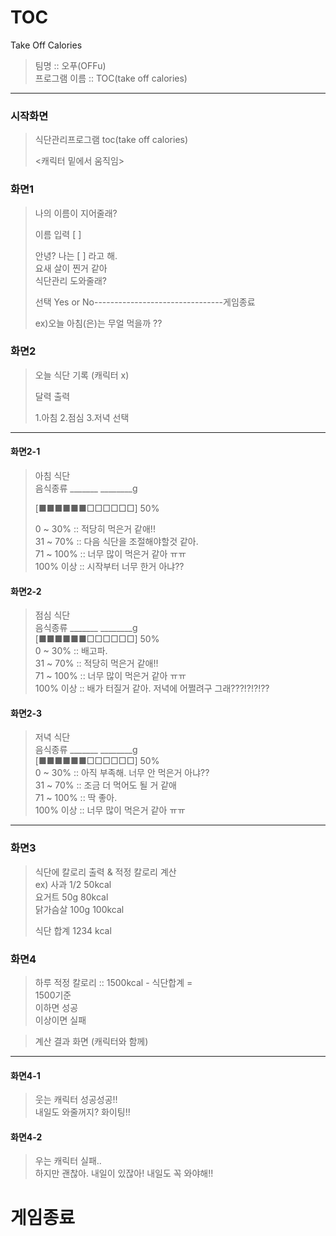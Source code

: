 # TOC
Take Off Calories
>
>
>팀명 :: 오푸(OFFu)   
>프로그램 이름 ::  TOC(take off calories)

***

### 시작화면
>식단관리프로그램 toc(take off calories)
>
><캐릭터 밑에서 움직임>

### 화면1

>나의 이름이 지어줄래?
>
>이름 입력 [          ]
>
>안녕? 나는 [       ] 라고 해.   
>요새 살이 찐거 같아    
>식단관리 도와줄래?   
>
>선택 Yes or No--------------------------------게임종료
>
>
>ex)오늘 아침(은)는 무얼 먹을까 ??

### 화면2
>오늘 식단 기록 (캐릭터 x)
> 
>달력 출력
>
>1.아침 2.점심 3.저녁 선택   

* * *

#### 화면2-1
>아침 식단   
>음식종류 _______  ________g
>
>[■■■■■■□□□□□□] 50%
>
>0 ~ 30% :: 적당히 먹은거 같애!!   
>31 ~ 70% :: 다음 식단을 조절해야할것 같아.   
>71 ~ 100% :: 너무 많이 먹은거 같아 ㅠㅠ   
>100% 이상 :: 시작부터 너무 한거 아냐?? 

#### 화면2-2
>점심 식단   
>음식종류 _______  ________g   
>[■■■■■■□□□□□□] 50%   
>0 ~ 30% :: 배고파.    
>31 ~ 70% :: 적당히 먹은거 같애!!   
>71 ~ 100% :: 너무 많이 먹은거 같아 ㅠㅠ   
>100% 이상 :: 배가 터질거 같아. 저녁에 어쩔려구 그래???!?!?!??   

#### 화면2-3
>저녁 식단   
>음식종류 _______  ________g   
>[■■■■■■□□□□□□] 50%   
>0 ~ 30% :: 아직 부족해. 너무 안 먹은거 아냐??   
>31 ~ 70% :: 조금 더 먹어도 될 거 같애    
>71 ~ 100% :: 딱 좋아.    
>100% 이상 :: 너무 많이 먹은거 같아 ㅠㅠ   

* * *

### 화면3

>식단에 칼로리 출력 &  적정 칼로리 계산   
>ex) 사과 1/2 50kcal   
>    요거트 50g 80kcal   
>    닭가슴살 100g 100kcal   
>
>    식단 합계 1234 kcal   

### 화면4

>하루 적정 칼로리 :: 1500kcal - 식단합계 =   
>1500기준   
>이하면 성공   
>이상이면 실패   

>계산 결과 화면 (캐릭터와 함께)   

* * *

#### 화면4-1
>웃는 캐릭터 성공성공!!   
>내일도 와줄꺼지? 화이팅!!   
#### 화면4-2
>우는 캐릭터 실패..    
>하지만 괜찮아. 내일이 있잖아! 내일도 꼭 와야해!!   

# 게임종료
